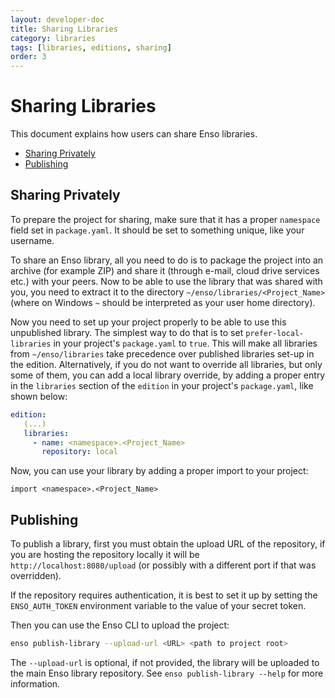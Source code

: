 ```yaml
---
layout: developer-doc
title: Sharing Libraries
category: libraries
tags: [libraries, editions, sharing]
order: 3
---
```


# Sharing Libraries

This document explains how users can share Enso libraries.

<!-- MarkdownTOC levels="2,3" autolink="true" -->

- [Sharing Privately](#sharing-privately)
- [Publishing](#publishing)

<!-- /MarkdownTOC -->

## Sharing Privately

To prepare the project for sharing, make sure that it has a proper `namespace`
field set in `package.yaml`. It should be set to something unique, like your
username.

To share an Enso library, all you need to do is to package the project into an
archive (for example ZIP) and share it (through e-mail, cloud drive services
etc.) with your peers. Now to be able to use the library that was shared with
you, you need to extract it to the directory
`~/enso/libraries/<Project_Name>` (where on Windows `~` should be
interpreted as your user home directory).

Now you need to set up your project properly to be able to use this unpublished
library. The simplest way to do that is to set `prefer-local-libraries` in your
project's `package.yaml` to `true`. This will make all libraries from
`~/enso/libraries` take precedence over published libraries set-up in the
edition. Alternatively, if you do not want to override all libraries, but only
some of them, you can add a local library override, by adding a proper entry in
the `libraries` section of the `edition` in your project's `package.yaml`, like
shown below:

```yaml
edition:
   (...)
   libraries:
     - name: <namespace>.<Project_Name>
       repository: local
```

Now, you can use your library by adding a proper import to your project:

```
import <namespace>.<Project_Name>
```

## Publishing

To publish a library, first you must obtain the upload URL of the repository, if
you are hosting the repository locally it will be `http://localhost:8080/upload`
(or possibly with a different port if that was overridden).

If the repository requires authentication, it is best to set it up by setting
the `ENSO_AUTH_TOKEN` environment variable to the value of your secret token.

Then you can use the Enso CLI to upload the project:

```bash
enso publish-library --upload-url <URL> <path to project root>
```

The `--upload-url` is optional, if not provided, the library will be uploaded to
the main Enso library repository. See `enso publish-library --help` for more
information.
